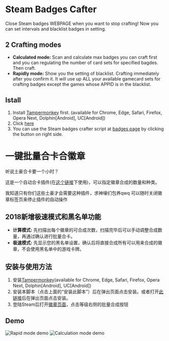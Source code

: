 # Steam Badges Cafter

Close Steam badges WEBPAGE when you want to stop crafting!
Now you can set intervals and blacklist badges in setting.

2 Crafting modes
---
* **Calculated mode:** Scan and calculate max badges you can craft first and you can regulating the number of card sets for specified bagdes. Then craft.
* **Rapidly mode:** Show you the setting of blacklist. Crafting immediately after you confirm it. It will use up ALL your available gamecard sets for crafting badges except the games whose APPID is in the blacklist.

Istall
---
1. Install [Tampermonkey](http://tampermonkey.net/) first. (available for Chrome, Edge, Safari, Firefox, Opera Next, Dolphin[Android], UC[Android])
2. Click [here](https://greasyfork.org/scripts/36393-steam-auto-mass-craft-cards-badges-in-bulk/code/Steam%20Auto%20Mass%20Craft%20Cards%20Badges%20in%20Bulk.user.js)
3. You can use the Steam badges crafter script at [badges page](https://steamcommunity.com/my/badges) by clicking the button on right side.

# 一键批量合卡合徽章

听说土豪合卡要一个小时？

这是一个自动合卡插件(在[这个链接](https://steamcommunity.com/my/badges)下使用)，可以指定徽章合成的数量和种类。

我知道只有你们这些土豪才会需要这种插件，求神壕们包养qwq
可以随时关闭徽章标签页来停止插件的自动操作

2018新增极速模式和黑名单功能
---
* **计算模式:** 先扫描出每个徽章的可合成次数，扫描完毕后可以手动调整合成数量，再通过确认进行批量合卡。
* **极速模式:** 先显示您的黑名单设置，确认后将直接合成所有可以用来合成的徽章，不会使用黑名单中的游戏卡牌。

安装与使用方法
---
1. 安装[Tampermonkey](http://tampermonkey.net/)(available for Chrome, Edge, Safari, Firefox, Opera Next, Dolphin[Android], UC[Android])
2. 安装本脚本（点击上面的“安装此脚本”）后在弹出页面点击安装。或者打开[此链接](https://greasyfork.org/scripts/36393-steam-auto-mass-craft-cards-badges-in-bulk/code/Steam%20Auto%20Mass%20Craft%20Cards%20Badges%20in%20Bulk.user.js)后在弹出页面点击安装。
3. 登陆Steam后打开[徽章页面](https://steamcommunity.com/my/badges)，点击等级右侧的批量合成按钮

Demo
---
![Rapid mode demo](https://raw.githubusercontent.com/qiaohs/Steam-Badges-Cafter/master/res/steam_crafter_7.gif)
![Calculation mode demo](https://raw.githubusercontent.com/qiaohs/Steam-Badges-Cafter/master/res/steam_crafter_5.gif)
